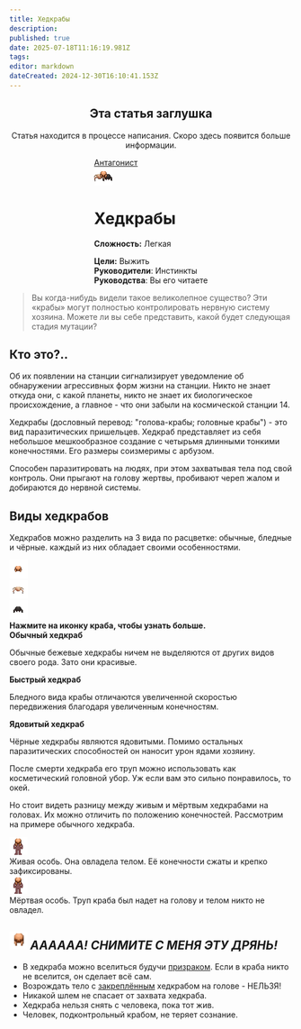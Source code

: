 ```yaml
---
title: Хедкрабы
description: 
published: true
date: 2025-07-18T11:16:19.981Z
tags: 
editor: markdown
dateCreated: 2024-12-30T16:10:41.153Z
---
```


<center>
<div class="warning-banner">
  <h2> Эта статья заглушка </h2>
  <p>Статья находится в процессе написания. Скоро здесь появится больше информации.</p><p>
</div>
</center>

<div style="display: flex; justify-content: center;">
<div class="roles-passport antag">
  <div class="title antag"><a href="/roles/antagonists">Антагонист</a></div>
  <div>
    <div><div><img src="/roles/headcrabs.png"></div></div>
  <div><div>
    <h1>Хедкрабы</h1>
    <p><strong>Сложность:</strong> Легкая</p>
    <strong>Цели:</strong> Выжить<br>
    <b>Руководители</b>:  Инстинкты<br>
    <b>Руководства</b>: Вы его читаете
  </div></div>
  </div>
</div>
</div>

> Вы когда-нибудь видели такое великолепное существо? Эти «крабы» могут полностью контролировать нервную систему хозяина. Можете ли вы себе представить, какой будет следующая стадия мутации?

## Кто это?..
Об их появлении на станции сигнализирует уведомление об обнаружении агрессивных форм жизни на станции. Никто не знает откуда они, с какой планеты, никто не знает их биологическое происхождение, а главное - что они забыли на космической станции 14.

Хедкрабы (дословный перевод: "голова-крабы; головные крабы") - это вид паразитических пришельцев. Хедкраб представляет из себя небольшое мешкообразное создание с четырьмя длинными тонкими конечностями. Его размеры соизмеримы с арбузом.

Способен паразитировать на людях, при этом захватывая тела под свой контроль. Они прыгают на голову жертвы, пробивают череп жалом и добираются до нервной системы.

## Виды хедкрабов
Хедкрабов можно разделить на 3 вида по расцветке: обычные, бледные и чёрные. каждый из них обладает своими особенностями.



<p></p>
<div id="main-crab">
  <div id="stupid-crabs">
 		<div id="def-crab"><img src="/roles/headcrabs/headcrab-beautiful.png"></div>
  	<div id="fast-crab"><img src="/roles/headcrabs/headcrab-fast.png"></div>
  	<div id="poison-crab"><img src="/roles/headcrabs/headcrab-poison.png"></div>
  </div>
 	<div id="big-brain-crab">
    <div id="crabs-info"><strong>Нажмите на иконку краба, чтобы узнать больше.</strong></div>
    <div id="def-crab-text"><b>Обычный хедкраб</b><p>Обычные бежевые хедкрабы ничем не выделяются от других видов своего рода. Зато они красивые.</div>
  	<div id="fast-crab-text"><b>Быстрый хедкраб</b><p>Бледного вида крабы отличаются увеличенной скоростью передвижения благодаря увеличенным конечностям.</div>
  	<div id="poison-crab-text"><b>Ядовитый хедкраб</b><p>Чёрные хедкрабы являются ядовитыми. Помимо остальных паразитических способностей он наносит урон ядами хозяину.</div>
  </div>
</div>
<p>



После смерти хедкраба его труп можно использовать как косметический головной убор. Уж если вам это сильно понравилось, то окей. 
<p>Но стоит видеть разницу между живым и мёртвым хедкрабами на головах. Их можно отличить по положению конечностей. Рассмотрим на примере обычного хедкраба.</p>
<p>


  
<div id="who-is-who">
  <div id="first-crab">
    <div id="top-part">
      <div class="triangle triangle-left"></div>
      <div id="gif-crab">
        <img src="/roles/headcrabs/humacrab-alive.gif">
      </div>
      <div class="triangle triangle-right"></div>
    </div>
    <div class="bottom-part">
      <span>Живая особь. Она овладела телом. Её конечности сжаты и крепко зафиксированы.</span>
    </div>
  </div>
  <div id="second-crab">
    <div id="top-part">
      <div class="triangle triangle-left"></div>
      <div id="gif-crab">
        <img src="/roles/headcrabs/humacrab-dead.gif">
      </div>
      <div class="triangle triangle-right"></div>
    </div>
    <div class="bottom-part">
      <span>Мёртвая особь. Труп краба был надет на голову и телом никто не овладел.</span>
    </div>
  </div>
</div>


## <img src="/roles/headcrabs/equipped-helmet.png" width="32" height="32"> <i>АААААА! СНИМИТЕ С МЕНЯ ЭТУ ДРЯНЬ!</i>
<ul>
	<li>В хедкраба можно вселиться будучи <a href="https://wiki.wwdp.ee/ru/roles/ghost">призраком</a>. Если в краба никто не вселится, он сделает всё сам.
  <li>Возрождать тело с <u>закреплённым</u> хедкрабом на голове - НЕЛЬЗЯ!
	<li>Никакой	шлем не спасает от захвата хедкраба.
	<li>Хедкраба нельзя снять с человека, пока тот жив.
	<li>Человек, подконтрольный крабом, не теряет сознание.
</ul>

<div class="table"></div>